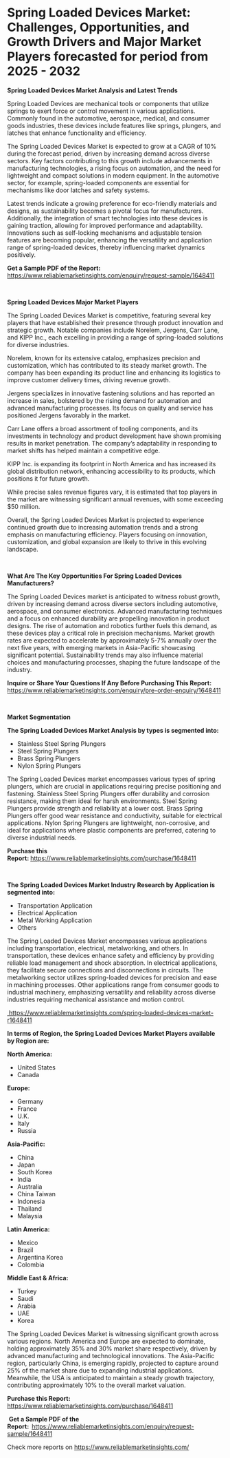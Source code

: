 <p><h1>Spring Loaded Devices Market: Challenges, Opportunities, and Growth Drivers and Major Market Players forecasted for period from 2025 - 2032</h1></p><p><strong>Spring Loaded Devices Market Analysis and Latest Trends</strong></p>
<p><p>Spring Loaded Devices are mechanical tools or components that utilize springs to exert force or control movement in various applications. Commonly found in the automotive, aerospace, medical, and consumer goods industries, these devices include features like springs, plungers, and latches that enhance functionality and efficiency.</p><p>The Spring Loaded Devices Market is expected to grow at a CAGR of 10% during the forecast period, driven by increasing demand across diverse sectors. Key factors contributing to this growth include advancements in manufacturing technologies, a rising focus on automation, and the need for lightweight and compact solutions in modern equipment. In the automotive sector, for example, spring-loaded components are essential for mechanisms like door latches and safety systems.</p><p>Latest trends indicate a growing preference for eco-friendly materials and designs, as sustainability becomes a pivotal focus for manufacturers. Additionally, the integration of smart technologies into these devices is gaining traction, allowing for improved performance and adaptability. Innovations such as self-locking mechanisms and adjustable tension features are becoming popular, enhancing the versatility and application range of spring-loaded devices, thereby influencing market dynamics positively.</p></p>
<p><strong>Get a Sample PDF of the Report:&nbsp;</strong> <a href="https://www.reliablemarketinsights.com/enquiry/request-sample/1648411?utm_campaign=2953&utm_medium=2&utm_source=Github&utm_content=ia&utm_term=09042025&utm_id=spring-loaded-devices">https://www.reliablemarketinsights.com/enquiry/request-sample/1648411</a></p>
<p>&nbsp;</p>
<p><strong>Spring Loaded Devices Major Market Players</strong></p>
<p><p>The Spring Loaded Devices Market is competitive, featuring several key players that have established their presence through product innovation and strategic growth. Notable companies include Norelem, Jergens, Carr Lane, and KIPP Inc., each excelling in providing a range of spring-loaded solutions for diverse industries.</p><p>Norelem, known for its extensive catalog, emphasizes precision and customization, which has contributed to its steady market growth. The company has been expanding its product line and enhancing its logistics to improve customer delivery times, driving revenue growth.</p><p>Jergens specializes in innovative fastening solutions and has reported an increase in sales, bolstered by the rising demand for automation and advanced manufacturing processes. Its focus on quality and service has positioned Jergens favorably in the market.</p><p>Carr Lane offers a broad assortment of tooling components, and its investments in technology and product development have shown promising results in market penetration. The company’s adaptability in responding to market shifts has helped maintain a competitive edge.</p><p>KIPP Inc. is expanding its footprint in North America and has increased its global distribution network, enhancing accessibility to its products, which positions it for future growth. </p><p>While precise sales revenue figures vary, it is estimated that top players in the market are witnessing significant annual revenues, with some exceeding $50 million. </p><p>Overall, the Spring Loaded Devices Market is projected to experience continued growth due to increasing automation trends and a strong emphasis on manufacturing efficiency. Players focusing on innovation, customization, and global expansion are likely to thrive in this evolving landscape.</p></p>
<p>&nbsp;</p>
<p><strong>What Are The Key Opportunities For Spring Loaded Devices Manufacturers?</strong></p>
<p><p>The Spring Loaded Devices market is anticipated to witness robust growth, driven by increasing demand across diverse sectors including automotive, aerospace, and consumer electronics. Advanced manufacturing techniques and a focus on enhanced durability are propelling innovation in product designs. The rise of automation and robotics further fuels this demand, as these devices play a critical role in precision mechanisms. Market growth rates are expected to accelerate by approximately 5-7% annually over the next five years, with emerging markets in Asia-Pacific showcasing significant potential. Sustainability trends may also influence material choices and manufacturing processes, shaping the future landscape of the industry.</p></p>
<p><strong>Inquire or Share Your Questions If Any Before Purchasing This Report:</strong> <a href="https://www.reliablemarketinsights.com/enquiry/pre-order-enquiry/1648411?utm_campaign=2953&utm_medium=2&utm_source=Github&utm_content=ia&utm_term=09042025&utm_id=spring-loaded-devices">https://www.reliablemarketinsights.com/enquiry/pre-order-enquiry/1648411</a></p>
<p>&nbsp;</p>
<p><strong>Market Segmentation</strong></p>
<p><strong>The Spring Loaded Devices Market Analysis by types is segmented into:</strong></p>
<p><ul><li>Stainless Steel Spring Plungers</li><li>Steel Spring Plungers</li><li>Brass Spring Plungers</li><li>Nylon Spring Plungers</li></ul></p>
<p><p>The Spring Loaded Devices market encompasses various types of spring plungers, which are crucial in applications requiring precise positioning and fastening. Stainless Steel Spring Plungers offer durability and corrosion resistance, making them ideal for harsh environments. Steel Spring Plungers provide strength and reliability at a lower cost. Brass Spring Plungers offer good wear resistance and conductivity, suitable for electrical applications. Nylon Spring Plungers are lightweight, non-corrosive, and ideal for applications where plastic components are preferred, catering to diverse industrial needs.</p></p>
<p><strong>Purchase this Report:&nbsp;</strong><a href="https://www.reliablemarketinsights.com/purchase/1648411?utm_campaign=2953&utm_medium=2&utm_source=Github&utm_content=ia&utm_term=09042025&utm_id=spring-loaded-devices">https://www.reliablemarketinsights.com/purchase/1648411</a></p>
<p>&nbsp;</p>
<p><strong>The Spring Loaded Devices Market Industry Research by Application is segmented into:</strong></p>
<p><ul><li>Transportation Application</li><li>Electrical Application</li><li>Metal Working Application</li><li>Others</li></ul></p>
<p><p>The Spring Loaded Devices Market encompasses various applications including transportation, electrical, metalworking, and others. In transportation, these devices enhance safety and efficiency by providing reliable load management and shock absorption. In electrical applications, they facilitate secure connections and disconnections in circuits. The metalworking sector utilizes spring-loaded devices for precision and ease in machining processes. Other applications range from consumer goods to industrial machinery, emphasizing versatility and reliability across diverse industries requiring mechanical assistance and motion control.</p></p>
<p><a href="https://www.reliablemarketinsights.com/spring-loaded-devices-market-r1648411?utm_campaign=2953&utm_medium=2&utm_source=Github&utm_content=ia&utm_term=09042025&utm_id=spring-loaded-devices">&nbsp;https://www.reliablemarketinsights.com/spring-loaded-devices-market-r1648411</a></p>
<p><strong>In terms of Region, the Spring Loaded Devices Market Players available by Region are:</strong></p>
<p>
    <p> <strong> North America: </strong>
        <ul>
            <li>United States</li>
            <li>Canada</li>
        </ul>
        </p> 
    <p> <strong> Europe: </strong>
        <ul>
            <li>Germany</li>
            <li>France</li>
            <li>U.K.</li>
            <li>Italy</li>
            <li>Russia</li>
        </ul>
        </p> 
    <p> <strong> Asia-Pacific: </strong>
        <ul>
            <li>China</li>
            <li>Japan</li>
            <li>South Korea</li>
            <li>India</li>
            <li>Australia</li>
            <li>China Taiwan</li>
            <li>Indonesia</li>
            <li>Thailand</li>
            <li>Malaysia</li>
        </ul>
        </p> 
    <p> <strong> Latin America: </strong>
        <ul>
            <li>Mexico</li>
            <li>Brazil</li>
            <li>Argentina Korea</li>
            <li>Colombia</li>
        </ul>
        </p> 
    <p> <strong> Middle East & Africa: </strong>
        <ul>
            <li>Turkey</li>
            <li>Saudi</li>
            <li>Arabia</li>
            <li>UAE</li>
            <li>Korea</li>
        </ul>
    </p>
    </p>
<p><p>The Spring Loaded Devices Market is witnessing significant growth across various regions. North America and Europe are expected to dominate, holding approximately 35% and 30% market share respectively, driven by advanced manufacturing and technological innovations. The Asia-Pacific region, particularly China, is emerging rapidly, projected to capture around 25% of the market share due to expanding industrial applications. Meanwhile, the USA is anticipated to maintain a steady growth trajectory, contributing approximately 10% to the overall market valuation.</p></p>
<p><strong>Purchase this Report: </strong><a href="https://www.reliablemarketinsights.com/purchase/1648411?utm_campaign=2953&utm_medium=2&utm_source=Github&utm_content=ia&utm_term=09042025&utm_id=spring-loaded-devices">https://www.reliablemarketinsights.com/purchase/1648411</a></p>
<p>&nbsp;<strong>Get a Sample PDF of the Report:&nbsp;&nbsp;</strong><a href="https://www.reliablemarketinsights.com/enquiry/request-sample/1648411?utm_campaign=2953&utm_medium=2&utm_source=Github&utm_content=ia&utm_term=09042025&utm_id=spring-loaded-devices">https://www.reliablemarketinsights.com/enquiry/request-sample/1648411</a></p>
<p><strong></strong></p>
<p>Check more reports on <a href="https://www.reliablemarketinsights.com/?utm_campaign=2953&utm_medium=2&utm_source=Github&utm_content=ia&utm_term=09042025&utm_id=spring-loaded-devices">https://www.reliablemarketinsights.com/</a></p>